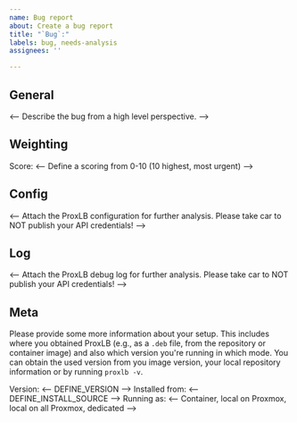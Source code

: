 ```yaml
---
name: Bug report
about: Create a bug report
title: "`Bug`:"
labels: bug, needs-analysis
assignees: ''

---
```


## General
<-- Describe the bug from a high level perspective. -->

## Weighting
Score: <-- Define a scoring from 0-10 (10 highest, most urgent) -->

## Config
<-- Attach the ProxLB configuration for further analysis. Please take car to NOT publish your API credentials! -->

## Log
<-- Attach the ProxLB debug log for further analysis. Please take car to NOT publish your API credentials! -->

## Meta
Please provide some more information about your setup. This includes where you obtained ProxLB (e.g., as a `.deb` file, from the repository or container image) and also which version you're running in which mode. You can obtain the used version from you image version, your local repository information or by running `proxlb -v`.

Version: <-- DEFINE_VERSION -->
Installed from: <-- DEFINE_INSTALL_SOURCE -->
Running as: <-- Container, local on Proxmox, local on all Proxmox, dedicated -->
